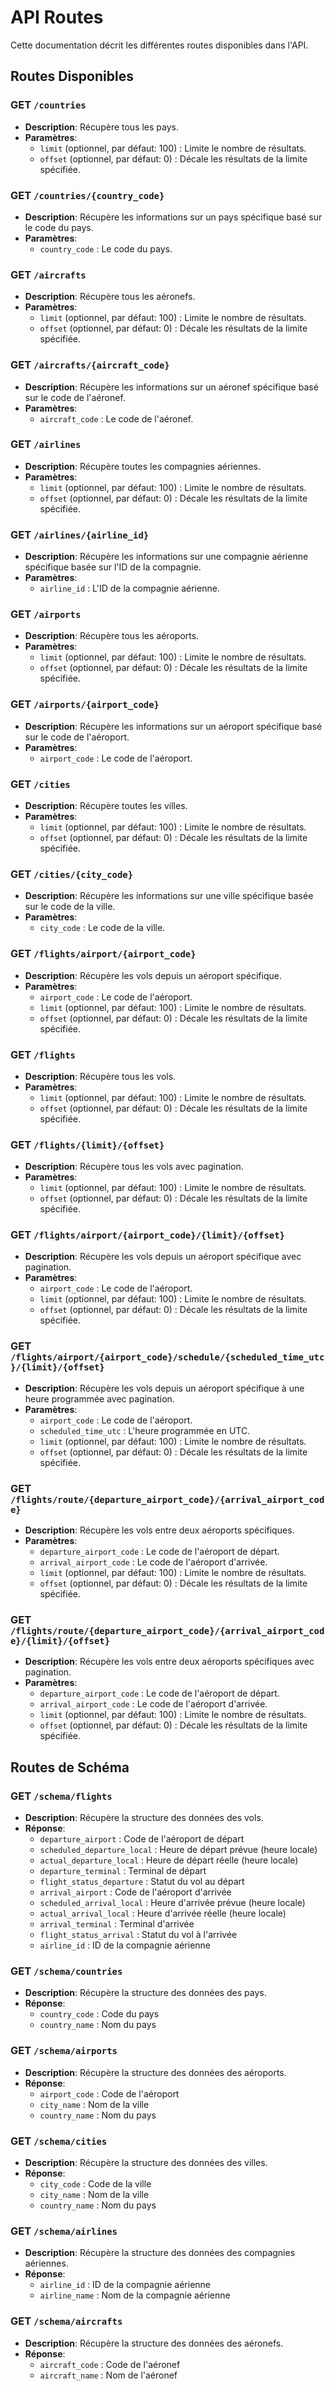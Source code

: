 # API Routes

Cette documentation décrit les différentes routes disponibles dans l'API. 

## Routes Disponibles

### GET `/countries`

- **Description**: Récupère tous les pays.
- **Paramètres**:
  - `limit` (optionnel, par défaut: 100) : Limite le nombre de résultats.
  - `offset` (optionnel, par défaut: 0) : Décale les résultats de la limite spécifiée.

### GET `/countries/{country_code}`

- **Description**: Récupère les informations sur un pays spécifique basé sur le code du pays.
- **Paramètres**:
  - `country_code` : Le code du pays.

### GET `/aircrafts`

- **Description**: Récupère tous les aéronefs.
- **Paramètres**:
  - `limit` (optionnel, par défaut: 100) : Limite le nombre de résultats.
  - `offset` (optionnel, par défaut: 0) : Décale les résultats de la limite spécifiée.

### GET `/aircrafts/{aircraft_code}`

- **Description**: Récupère les informations sur un aéronef spécifique basé sur le code de l'aéronef.
- **Paramètres**:
  - `aircraft_code` : Le code de l'aéronef.

### GET `/airlines`

- **Description**: Récupère toutes les compagnies aériennes.
- **Paramètres**:
  - `limit` (optionnel, par défaut: 100) : Limite le nombre de résultats.
  - `offset` (optionnel, par défaut: 0) : Décale les résultats de la limite spécifiée.

### GET `/airlines/{airline_id}`

- **Description**: Récupère les informations sur une compagnie aérienne spécifique basée sur l'ID de la compagnie.
- **Paramètres**:
  - `airline_id` : L'ID de la compagnie aérienne.

### GET `/airports`

- **Description**: Récupère tous les aéroports.
- **Paramètres**:
  - `limit` (optionnel, par défaut: 100) : Limite le nombre de résultats.
  - `offset` (optionnel, par défaut: 0) : Décale les résultats de la limite spécifiée.

### GET `/airports/{airport_code}`

- **Description**: Récupère les informations sur un aéroport spécifique basé sur le code de l'aéroport.
- **Paramètres**:
  - `airport_code` : Le code de l'aéroport.

### GET `/cities`

- **Description**: Récupère toutes les villes.
- **Paramètres**:
  - `limit` (optionnel, par défaut: 100) : Limite le nombre de résultats.
  - `offset` (optionnel, par défaut: 0) : Décale les résultats de la limite spécifiée.

### GET `/cities/{city_code}`

- **Description**: Récupère les informations sur une ville spécifique basée sur le code de la ville.
- **Paramètres**:
  - `city_code` : Le code de la ville.

### GET `/flights/airport/{airport_code}`

- **Description**: Récupère les vols depuis un aéroport spécifique.
- **Paramètres**:
  - `airport_code` : Le code de l'aéroport.
  - `limit` (optionnel, par défaut: 100) : Limite le nombre de résultats.
  - `offset` (optionnel, par défaut: 0) : Décale les résultats de la limite spécifiée.

### GET `/flights`

- **Description**: Récupère tous les vols.
- **Paramètres**:
  - `limit` (optionnel, par défaut: 100) : Limite le nombre de résultats.
  - `offset` (optionnel, par défaut: 0) : Décale les résultats de la limite spécifiée.

### GET `/flights/{limit}/{offset}`

- **Description**: Récupère tous les vols avec pagination.
- **Paramètres**:
  - `limit` (optionnel, par défaut: 100) : Limite le nombre de résultats.
  - `offset` (optionnel, par défaut: 0) : Décale les résultats de la limite spécifiée.

### GET `/flights/airport/{airport_code}/{limit}/{offset}`

- **Description**: Récupère les vols depuis un aéroport spécifique avec pagination.
- **Paramètres**:
  - `airport_code` : Le code de l'aéroport.
  - `limit` (optionnel, par défaut: 100) : Limite le nombre de résultats.
  - `offset` (optionnel, par défaut: 0) : Décale les résultats de la limite spécifiée.

### GET `/flights/airport/{airport_code}/schedule/{scheduled_time_utc}/{limit}/{offset}`

- **Description**: Récupère les vols depuis un aéroport spécifique à une heure programmée avec pagination.
- **Paramètres**:
  - `airport_code` : Le code de l'aéroport.
  - `scheduled_time_utc` : L'heure programmée en UTC.
  - `limit` (optionnel, par défaut: 100) : Limite le nombre de résultats.
  - `offset` (optionnel, par défaut: 0) : Décale les résultats de la limite spécifiée.

### GET `/flights/route/{departure_airport_code}/{arrival_airport_code}`

- **Description**: Récupère les vols entre deux aéroports spécifiques.
- **Paramètres**:
  - `departure_airport_code` : Le code de l'aéroport de départ.
  - `arrival_airport_code` : Le code de l'aéroport d'arrivée.
  - `limit` (optionnel, par défaut: 100) : Limite le nombre de résultats.
  - `offset` (optionnel, par défaut: 0) : Décale les résultats de la limite spécifiée.

### GET `/flights/route/{departure_airport_code}/{arrival_airport_code}/{limit}/{offset}`

- **Description**: Récupère les vols entre deux aéroports spécifiques avec pagination.
- **Paramètres**:
  - `departure_airport_code` : Le code de l'aéroport de départ.
  - `arrival_airport_code` : Le code de l'aéroport d'arrivée.
  - `limit` (optionnel, par défaut: 100) : Limite le nombre de résultats.
  - `offset` (optionnel, par défaut: 0) : Décale les résultats de la limite spécifiée.

## Routes de Schéma

### GET `/schema/flights`

- **Description**: Récupère la structure des données des vols.
- **Réponse**:
  - `departure_airport` : Code de l'aéroport de départ
  - `scheduled_departure_local` : Heure de départ prévue (heure locale)
  - `actual_departure_local` : Heure de départ réelle (heure locale)
  - `departure_terminal` : Terminal de départ
  - `flight_status_departure` : Statut du vol au départ
  - `arrival_airport` : Code de l'aéroport d'arrivée
  - `scheduled_arrival_local` : Heure d'arrivée prévue (heure locale)
  - `actual_arrival_local` : Heure d'arrivée réelle (heure locale)
  - `arrival_terminal` : Terminal d'arrivée
  - `flight_status_arrival` : Statut du vol à l'arrivée
  - `airline_id` : ID de la compagnie aérienne

### GET `/schema/countries`

- **Description**: Récupère la structure des données des pays.
- **Réponse**:
  - `country_code` : Code du pays
  - `country_name` : Nom du pays

### GET `/schema/airports`

- **Description**: Récupère la structure des données des aéroports.
- **Réponse**:
  - `airport_code` : Code de l'aéroport
  - `city_name` : Nom de la ville
  - `country_name` : Nom du pays

### GET `/schema/cities`

- **Description**: Récupère la structure des données des villes.
- **Réponse**:
  - `city_code` : Code de la ville
  - `city_name` : Nom de la ville
  - `country_name` : Nom du pays

### GET `/schema/airlines`

- **Description**: Récupère la structure des données des compagnies aériennes.
- **Réponse**:
  - `airline_id` : ID de la compagnie aérienne
  - `airline_name` : Nom de la compagnie aérienne

### GET `/schema/aircrafts`

- **Description**: Récupère la structure des données des aéronefs.
- **Réponse**:
  - `aircraft_code` : Code de l'aéronef
  - `aircraft_name` : Nom de l'aéronef
